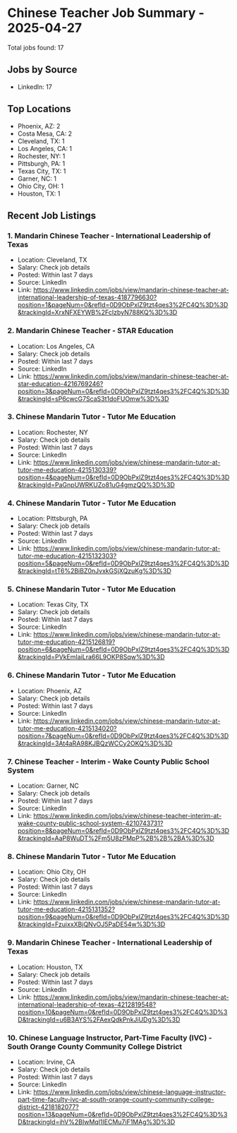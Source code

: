 # Chinese Teacher Job Summary - 2025-04-27

Total jobs found: 17

## Jobs by Source

- LinkedIn: 17

## Top Locations

- Phoenix, AZ: 2
- Costa Mesa, CA: 2
- Cleveland, TX: 1
- Los Angeles, CA: 1
- Rochester, NY: 1
- Pittsburgh, PA: 1
- Texas City, TX: 1
- Garner, NC: 1
- Ohio City, OH: 1
- Houston, TX: 1

## Recent Job Listings

### 1. Mandarin Chinese Teacher - International Leadership of Texas
- Location: Cleveland, TX
- Salary: Check job details
- Posted: Within last 7 days
- Source: LinkedIn
- Link: https://www.linkedin.com/jobs/view/mandarin-chinese-teacher-at-international-leadership-of-texas-4187796630?position=1&pageNum=0&refId=0D9ObPxlZ9tzt4qes3%2FC4Q%3D%3D&trackingId=XrxNFXEYWB%2FcIzbyN788KQ%3D%3D

### 2. Mandarin Chinese Teacher - STAR Education
- Location: Los Angeles, CA
- Salary: Check job details
- Posted: Within last 7 days
- Source: LinkedIn
- Link: https://www.linkedin.com/jobs/view/mandarin-chinese-teacher-at-star-education-4216769246?position=3&pageNum=0&refId=0D9ObPxlZ9tzt4qes3%2FC4Q%3D%3D&trackingId=sP6cwcG7ScaS3t1doFUOmw%3D%3D

### 3. Chinese Mandarin Tutor - Tutor Me Education
- Location: Rochester, NY
- Salary: Check job details
- Posted: Within last 7 days
- Source: LinkedIn
- Link: https://www.linkedin.com/jobs/view/chinese-mandarin-tutor-at-tutor-me-education-4215130339?position=4&pageNum=0&refId=0D9ObPxlZ9tzt4qes3%2FC4Q%3D%3D&trackingId=PaGnpUWRKUZo81uG4gmzQQ%3D%3D

### 4. Chinese Mandarin Tutor - Tutor Me Education
- Location: Pittsburgh, PA
- Salary: Check job details
- Posted: Within last 7 days
- Source: LinkedIn
- Link: https://www.linkedin.com/jobs/view/chinese-mandarin-tutor-at-tutor-me-education-4215132303?position=5&pageNum=0&refId=0D9ObPxlZ9tzt4qes3%2FC4Q%3D%3D&trackingId=tT6%2BiBZ0nJvxkGSjXQzuKg%3D%3D

### 5. Chinese Mandarin Tutor - Tutor Me Education
- Location: Texas City, TX
- Salary: Check job details
- Posted: Within last 7 days
- Source: LinkedIn
- Link: https://www.linkedin.com/jobs/view/chinese-mandarin-tutor-at-tutor-me-education-4215126819?position=6&pageNum=0&refId=0D9ObPxlZ9tzt4qes3%2FC4Q%3D%3D&trackingId=PVkEmIaiLra66L9OKP8Sqw%3D%3D

### 6. Chinese Mandarin Tutor - Tutor Me Education
- Location: Phoenix, AZ
- Salary: Check job details
- Posted: Within last 7 days
- Source: LinkedIn
- Link: https://www.linkedin.com/jobs/view/chinese-mandarin-tutor-at-tutor-me-education-4215134020?position=7&pageNum=0&refId=0D9ObPxlZ9tzt4qes3%2FC4Q%3D%3D&trackingId=3At4aRA98KJBQzWCCy2OKQ%3D%3D

### 7. Chinese Teacher - Interim - Wake County Public School System
- Location: Garner, NC
- Salary: Check job details
- Posted: Within last 7 days
- Source: LinkedIn
- Link: https://www.linkedin.com/jobs/view/chinese-teacher-interim-at-wake-county-public-school-system-4210743731?position=8&pageNum=0&refId=0D9ObPxlZ9tzt4qes3%2FC4Q%3D%3D&trackingId=AaP8WuDT%2Fm5U8zPMpP%2B%2B%2BA%3D%3D

### 8. Chinese Mandarin Tutor - Tutor Me Education
- Location: Ohio City, OH
- Salary: Check job details
- Posted: Within last 7 days
- Source: LinkedIn
- Link: https://www.linkedin.com/jobs/view/chinese-mandarin-tutor-at-tutor-me-education-4215131352?position=9&pageNum=0&refId=0D9ObPxlZ9tzt4qes3%2FC4Q%3D%3D&trackingId=FzuixxXBjQNvOJ5PaDE54w%3D%3D

### 9. Mandarin Chinese Teacher - International Leadership of Texas
- Location: Houston, TX
- Salary: Check job details
- Posted: Within last 7 days
- Source: LinkedIn
- Link: https://www.linkedin.com/jobs/view/mandarin-chinese-teacher-at-international-leadership-of-texas-4212819548?position=10&pageNum=0&refId=0D9ObPxlZ9tzt4qes3%2FC4Q%3D%3D&trackingId=u6B3AYS%2FAexQdkPnkJiUDg%3D%3D

### 10. Chinese Language Instructor, Part-Time Faculty (IVC) - South Orange County Community College District
- Location: Irvine, CA
- Salary: Check job details
- Posted: Within last 7 days
- Source: LinkedIn
- Link: https://www.linkedin.com/jobs/view/chinese-language-instructor-part-time-faculty-ivc-at-south-orange-county-community-college-district-4218182077?position=13&pageNum=0&refId=0D9ObPxlZ9tzt4qes3%2FC4Q%3D%3D&trackingId=ihV%2BIwMql1IECMu7iF1MAg%3D%3D


